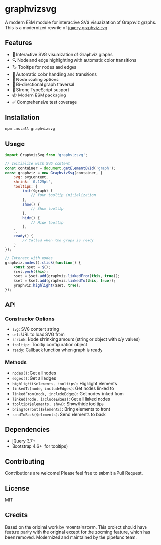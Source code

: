# graphvizsvg

A modern ESM module for interactive SVG visualization of Graphviz graphs.
This is a modernized rewrite of [jquery.graphviz.svg](https://github.com/mountainstorm/jquery.graphviz.svg).

## Features

* 🎯 Interactive SVG visualization of Graphviz graphs
* 🔍 Node and edge highlighting with automatic color transitions
* 🏷️ Tooltips for nodes and edges
* 🎨 Automatic color handling and transitions
* 📏 Node scaling options
* 🔄 Bi-directional graph traversal
* 💪 Strong TypeScript support
* 📦 Modern ESM packaging
* ✅ Comprehensive test coverage

## Installation

```bash
npm install graphvizsvg
```

## Usage

```javascript
import GraphvizSvg from 'graphvizsvg';

// Initialize with SVG content
const container = document.getElementById('graph');
const graphviz = new GraphvizSvg(container, {
    svg: svgContent,
    shrink: '0.125pt',
    tooltips: {
        init($graph) {
            // Your tooltip initialization
        },
        show() {
            // Show tooltip
        },
        hide() {
            // Hide tooltip
        },
    },
    ready() {
        // Called when the graph is ready
    }
});

// Interact with nodes
graphviz.nodes().click(function() {
    const $set = $();
    $set.push(this);
    $set = $set.add(graphviz.linkedFrom(this, true));
    $set = $set.add(graphviz.linkedTo(this, true));
    graphviz.highlight($set, true);
});
```

## API

### Constructor Options

- `svg`: SVG content string
- `url`: URL to load SVG from
- `shrink`: Node shrinking amount (string or object with x/y values)
- `tooltips`: Tooltip configuration object
- `ready`: Callback function when graph is ready

### Methods

- `nodes()`: Get all nodes
- `edges()`: Get all edges
- `highlight($elements, tooltips)`: Highlight elements
- `linkedTo(node, includeEdges)`: Get nodes linked to
- `linkedFrom(node, includeEdges)`: Get nodes linked from
- `linked(node, includeEdges)`: Get all linked nodes
- `tooltip($elements, show)`: Show/hide tooltips
- `bringToFront($elements)`: Bring elements to front
- `sendToBack($elements)`: Send elements to back

## Dependencies

- jQuery 3.7+
- Bootstrap 4.6+ (for tooltips)

## Contributing

Contributions are welcome! Please feel free to submit a Pull Request.

## License

MIT

## Credits

Based on the original work by [mountainstorm](https://github.com/mountainstorm/jquery.graphviz.svg).
This project should have feature parity with the original except for the zooming feature, which has been removed.
Modernized and maintained by the pipefunc team.
